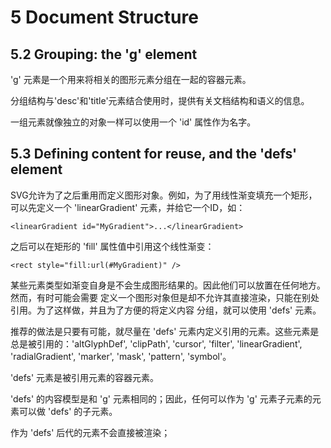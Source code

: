 # 5 Document Structure

## 5.2 Grouping: the 'g' element

'g' 元素是一个用来将相关的图形元素分组在一起的容器元素。  

分组结构与'desc'和'title'元素结合使用时，提供有关文档结构和语义的信息。  

一组元素就像独立的对象一样可以使用一个 'id' 属性作为名字。  

## 5.3 Defining content for reuse, and the 'defs' element

SVG允许为了之后重用而定义图形对象。例如，为了用线性渐变填充一个矩形，可以先定义一个
'linearGradient' 元素，并给它一个ID，如：  

`<linearGradient id="MyGradient">...</linearGradient>`  

之后可以在矩形的 'fill' 属性值中引用这个线性渐变：  

`<rect style="fill:url(#MyGradient)" />`  

某些元素类型如渐变自身是不会生成图形结果的。因此他们可以放置在任何地方。然而，有时可能会需要
定义一个图形对象但是却不允许其直接渲染，只能在别处引用。为了这样做，并且为了方便的将定义内容
分组，就可以使用 'defs' 元素。  

推荐的做法是只要有可能，就尽量在 'defs' 元素内定义引用的元素。这些元素是总是被引用的：'altGlyphDef',
'clipPath', 'cursor', 'filter', 'linearGradient', 'radialGradient', 'marker', 'mask',
 'pattern', 'symbol'。  

'defs' 元素是被引用元素的容器元素。  

'defs' 的内容模型是和 'g' 元素相同的；因此，任何可以作为 'g' 元素子元素的元素可以做 'defs' 的子元素。  

作为 'defs' 后代的元素不会直接被渲染；
